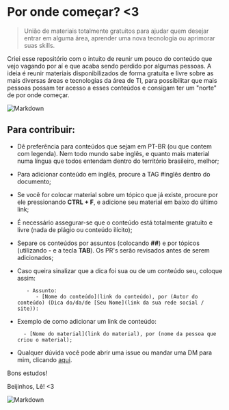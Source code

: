 # Por onde começar? <3

> União de materiais totalmente gratuitos para ajudar quem desejar entrar em alguma área, aprender uma nova tecnologia ou aprimorar suas skills.

Criei esse repositório com o intuito de reunir um pouco do conteúdo que vejo vagando por aí e que acaba sendo perdido por algumas pessoas. A ideia é reunir materiais disponibilizados de forma gratuita e livre sobre as mais diversas áreas e tecnologias da área de TI, para possibilitar que mais pessoas possam ter acesso a esses conteúdos e consigam ter um "norte" de por onde começar.

![Markdown](https://media.giphy.com/media/8MPtQ1ranGmze/giphy.gif)

## Para contribuir:

- Dê preferência para conteúdos que sejam em PT-BR (ou que contem com legenda). Nem todo mundo sabe inglês, e quanto mais material numa língua que todos entendam dentro do território brasileiro, melhor;  

- Para adicionar conteúdo em inglês, procure a TAG #inglês dentro do documento;

- Se você for colocar material sobre um tópico que já existe, procure por ele pressionando  **CTRL + F**, e adicione seu material em baixo do último link;  



- É necessário assegurar-se que o conteúdo está totalmente gratuito e livre (nada de plágio ou conteúdo ilícito);   

- Separe os conteúdos por assuntos (colocando **##**) e por tópicos (utilizando **-** e a tecla **TAB**). Os PR's serão revisados antes de serem adicionados;  

- Caso queira sinalizar que a dica foi sua ou de um conteúdo seu, coloque assim:

         - Assunto:
            - [Nome do conteúdo](link do conteúdo), por (Autor do conteúdo) (Dica do/da/de [Seu Nome](link da sua rede social / site)): 



- Exemplo de como adicionar um link de conteúdo:

        - [Nome do material](link do material), por (nome da pessoa que criou o material);


- Qualquer dúvida você pode abrir uma issue ou mandar uma DM para mim, clicando [aqui](https://twitter.com/dii_lua).   

Bons estudos!

Beijinhos, Lê! <3

![Markdown](https://media.giphy.com/media/GB0lKzzxIv1te/giphy.gif)